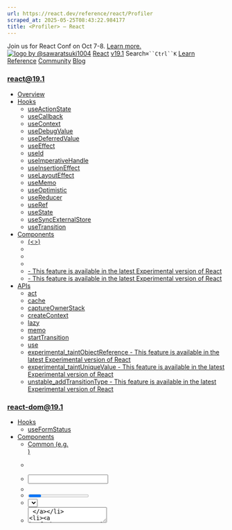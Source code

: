 ```yaml
---
url: https://react.dev/reference/react/Profiler
scraped_at: 2025-05-25T08:43:22.984177
title: <Profiler> – React
---
```


Join us for React Conf on Oct 7-8.
[Learn more.](https://conf.react.dev/)
[![logo by @sawaratsuki1004](https://react.dev/_next/image?url=%2Fimages%2Fuwu.png&w=128&q=75)](https://react.dev/)
[React](https://react.dev/)
[v19.1](https://react.dev/versions)
Search`⌘``Ctrl``K`
[Learn](https://react.dev/learn)
[Reference](https://react.dev/reference/react)
[Community](https://react.dev/community)
[Blog](https://react.dev/blog)
[](https://react.dev/community/translations)
[](https://github.com/facebook/react/releases)
### react@19.1
  * [Overview ](https://react.dev/reference/react "Overview")
  * [Hooks ](https://react.dev/reference/react/hooks "Hooks")
    * [useActionState ](https://react.dev/reference/react/useActionState "useActionState")
    * [useCallback ](https://react.dev/reference/react/useCallback "useCallback")
    * [useContext ](https://react.dev/reference/react/useContext "useContext")
    * [useDebugValue ](https://react.dev/reference/react/useDebugValue "useDebugValue")
    * [useDeferredValue ](https://react.dev/reference/react/useDeferredValue "useDeferredValue")
    * [useEffect ](https://react.dev/reference/react/useEffect "useEffect")
    * [useId ](https://react.dev/reference/react/useId "useId")
    * [useImperativeHandle ](https://react.dev/reference/react/useImperativeHandle "useImperativeHandle")
    * [useInsertionEffect ](https://react.dev/reference/react/useInsertionEffect "useInsertionEffect")
    * [useLayoutEffect ](https://react.dev/reference/react/useLayoutEffect "useLayoutEffect")
    * [useMemo ](https://react.dev/reference/react/useMemo "useMemo")
    * [useOptimistic ](https://react.dev/reference/react/useOptimistic "useOptimistic")
    * [useReducer ](https://react.dev/reference/react/useReducer "useReducer")
    * [useRef ](https://react.dev/reference/react/useRef "useRef")
    * [useState ](https://react.dev/reference/react/useState "useState")
    * [useSyncExternalStore ](https://react.dev/reference/react/useSyncExternalStore "useSyncExternalStore")
    * [useTransition ](https://react.dev/reference/react/useTransition "useTransition")
  * [Components ](https://react.dev/reference/react/components "Components")
    * [<Fragment> (<>) ](https://react.dev/reference/react/Fragment "<Fragment> \(<>\)")
    * [<Profiler> ](https://react.dev/reference/react/Profiler "<Profiler>")
    * [<StrictMode> ](https://react.dev/reference/react/StrictMode "<StrictMode>")
    * [<Suspense> ](https://react.dev/reference/react/Suspense "<Suspense>")
    * [<Activity> - This feature is available in the latest Experimental version of React](https://react.dev/reference/react/Activity "<Activity>")
    * [<ViewTransition> - This feature is available in the latest Experimental version of React](https://react.dev/reference/react/ViewTransition "<ViewTransition>")
  * [APIs ](https://react.dev/reference/react/apis "APIs")
    * [act ](https://react.dev/reference/react/act "act")
    * [cache ](https://react.dev/reference/react/cache "cache")
    * [captureOwnerStack ](https://react.dev/reference/react/captureOwnerStack "captureOwnerStack")
    * [createContext ](https://react.dev/reference/react/createContext "createContext")
    * [lazy ](https://react.dev/reference/react/lazy "lazy")
    * [memo ](https://react.dev/reference/react/memo "memo")
    * [startTransition ](https://react.dev/reference/react/startTransition "startTransition")
    * [use ](https://react.dev/reference/react/use "use")
    * [experimental_taintObjectReference  - This feature is available in the latest Experimental version of React](https://react.dev/reference/react/experimental_taintObjectReference "experimental_taintObjectReference")
    * [experimental_taintUniqueValue  - This feature is available in the latest Experimental version of React](https://react.dev/reference/react/experimental_taintUniqueValue "experimental_taintUniqueValue")
    * [unstable_addTransitionType  - This feature is available in the latest Experimental version of React](https://react.dev/reference/react/addTransitionType "unstable_addTransitionType")
### react-dom@19.1
  * [Hooks ](https://react.dev/reference/react-dom/hooks "Hooks")
    * [useFormStatus ](https://react.dev/reference/react-dom/hooks/useFormStatus "useFormStatus")
  * [Components ](https://react.dev/reference/react-dom/components "Components")
    * [Common (e.g. <div>) ](https://react.dev/reference/react-dom/components/common "Common \(e.g. <div>\)")
    * [<form> ](https://react.dev/reference/react-dom/components/form "<form>")
    * [<input> ](https://react.dev/reference/react-dom/components/input "<input>")
    * [<option> ](https://react.dev/reference/react-dom/components/option "<option>")
    * [<progress> ](https://react.dev/reference/react-dom/components/progress "<progress>")
    * [<select> ](https://react.dev/reference/react-dom/components/select "<select>")
    * [<textarea> ](https://react.dev/reference/react-dom/components/textarea "<textarea>")
    * [<link> ](https://react.dev/reference/react-dom/components/link "<link>")
    * [<meta> ](https://react.dev/reference/react-dom/components/meta "<meta>")
    * [<script> ](https://react.dev/reference/react-dom/components/script "<script>")
    * [<style> ](https://react.dev/reference/react-dom/components/style "<style>")
    * [<title> ](https://react.dev/reference/react-dom/components/title "<title>")
  * [APIs ](https://react.dev/reference/react-dom "APIs")
    * [createPortal ](https://react.dev/reference/react-dom/createPortal "createPortal")
    * [flushSync ](https://react.dev/reference/react-dom/flushSync "flushSync")
    * [preconnect ](https://react.dev/reference/react-dom/preconnect "preconnect")
    * [prefetchDNS ](https://react.dev/reference/react-dom/prefetchDNS "prefetchDNS")
    * [preinit ](https://react.dev/reference/react-dom/preinit "preinit")
    * [preinitModule ](https://react.dev/reference/react-dom/preinitModule "preinitModule")
    * [preload ](https://react.dev/reference/react-dom/preload "preload")
    * [preloadModule ](https://react.dev/reference/react-dom/preloadModule "preloadModule")
  * [Client APIs ](https://react.dev/reference/react-dom/client "Client APIs")
    * [createRoot ](https://react.dev/reference/react-dom/client/createRoot "createRoot")
    * [hydrateRoot ](https://react.dev/reference/react-dom/client/hydrateRoot "hydrateRoot")
  * [Server APIs ](https://react.dev/reference/react-dom/server "Server APIs")
    * [renderToPipeableStream ](https://react.dev/reference/react-dom/server/renderToPipeableStream "renderToPipeableStream")
    * [renderToReadableStream ](https://react.dev/reference/react-dom/server/renderToReadableStream "renderToReadableStream")
    * [renderToStaticMarkup ](https://react.dev/reference/react-dom/server/renderToStaticMarkup "renderToStaticMarkup")
    * [renderToString ](https://react.dev/reference/react-dom/server/renderToString "renderToString")
  * [Static APIs ](https://react.dev/reference/react-dom/static "Static APIs")
    * [prerender ](https://react.dev/reference/react-dom/static/prerender "prerender")
    * [prerenderToNodeStream ](https://react.dev/reference/react-dom/static/prerenderToNodeStream "prerenderToNodeStream")
### Rules of React
  * [Overview ](https://react.dev/reference/rules "Overview")
    * [Components and Hooks must be pure ](https://react.dev/reference/rules/components-and-hooks-must-be-pure "Components and Hooks must be pure")
    * [React calls Components and Hooks ](https://react.dev/reference/rules/react-calls-components-and-hooks "React calls Components and Hooks")
    * [Rules of Hooks ](https://react.dev/reference/rules/rules-of-hooks "Rules of Hooks")
### React Server Components
  * [Server Components ](https://react.dev/reference/rsc/server-components "Server Components")
  * [Server Functions ](https://react.dev/reference/rsc/server-functions "Server Functions")
  * [Directives ](https://react.dev/reference/rsc/directives "Directives")
    * ['use client' ](https://react.dev/reference/rsc/use-client "'use client'")
    * ['use server' ](https://react.dev/reference/rsc/use-server "'use server'")
### Legacy APIs
  * [Legacy React APIs ](https://react.dev/reference/react/legacy "Legacy React APIs")
    * [Children ](https://react.dev/reference/react/Children "Children")
    * [cloneElement ](https://react.dev/reference/react/cloneElement "cloneElement")
    * [Component ](https://react.dev/reference/react/Component "Component")
    * [createElement ](https://react.dev/reference/react/createElement "createElement")
    * [createRef ](https://react.dev/reference/react/createRef "createRef")
    * [forwardRef ](https://react.dev/reference/react/forwardRef "forwardRef")
    * [isValidElement ](https://react.dev/reference/react/isValidElement "isValidElement")
    * [PureComponent ](https://react.dev/reference/react/PureComponent "PureComponent")


Is this page useful?
[API Reference](https://react.dev/reference/react)
[Components](https://react.dev/reference/react/components)
# <Profiler>[](https://react.dev/reference/react/Profiler#undefined "Link for this heading")
`<Profiler>` lets you measure rendering performance of a React tree programmatically.
```

<Profiler id="App" onRender={onRender}>
 <App />
</Profiler>

```

  * [Reference ](https://react.dev/reference/react/Profiler#reference)
    * [`<Profiler>` ](https://react.dev/reference/react/Profiler#profiler)
    * [`onRender` callback ](https://react.dev/reference/react/Profiler#onrender-callback)
  * [Usage ](https://react.dev/reference/react/Profiler#usage)
    * [Measuring rendering performance programmatically ](https://react.dev/reference/react/Profiler#measuring-rendering-performance-programmatically)
    * [Measuring different parts of the application ](https://react.dev/reference/react/Profiler#measuring-different-parts-of-the-application)


## Reference [](https://react.dev/reference/react/Profiler#reference "Link for Reference ")
### `<Profiler>` [](https://react.dev/reference/react/Profiler#profiler "Link for this heading")
Wrap a component tree in a `<Profiler>` to measure its rendering performance.
```

<Profiler id="App" onRender={onRender}>
 <App />
</Profiler>

```

#### Props [](https://react.dev/reference/react/Profiler#props "Link for Props ")
  * `id`: A string identifying the part of the UI you are measuring.
  * `onRender`: An [`onRender` callback](https://react.dev/reference/react/Profiler#onrender-callback) that React calls every time components within the profiled tree update. It receives information about what was rendered and how much time it took.


#### Caveats [](https://react.dev/reference/react/Profiler#caveats "Link for Caveats ")
  * Profiling adds some additional overhead, so **it is disabled in the production build by default.** To opt into production profiling, you need to enable a [special production build with profiling enabled.](https://fb.me/react-profiling)


### `onRender` callback [](https://react.dev/reference/react/Profiler#onrender-callback "Link for this heading")
React will call your `onRender` callback with information about what was rendered.
```

function onRender(id, phase, actualDuration, baseDuration, startTime, commitTime) {
 // Aggregate or log render timings...
}

```

#### Parameters [](https://react.dev/reference/react/Profiler#onrender-parameters "Link for Parameters ")
  * `id`: The string `id` prop of the `<Profiler>` tree that has just committed. This lets you identify which part of the tree was committed if you are using multiple profilers.
  * `phase`: `"mount"`, `"update"` or `"nested-update"`. This lets you know whether the tree has just been mounted for the first time or re-rendered due to a change in props, state, or Hooks.
  * `actualDuration`: The number of milliseconds spent rendering the `<Profiler>` and its descendants for the current update. This indicates how well the subtree makes use of memoization (e.g. [`memo`](https://react.dev/reference/react/memo) and [`useMemo`](https://react.dev/reference/react/useMemo)). Ideally this value should decrease significantly after the initial mount as many of the descendants will only need to re-render if their specific props change.
  * `baseDuration`: The number of milliseconds estimating how much time it would take to re-render the entire `<Profiler>` subtree without any optimizations. It is calculated by summing up the most recent render durations of each component in the tree. This value estimates a worst-case cost of rendering (e.g. the initial mount or a tree with no memoization). Compare `actualDuration` against it to see if memoization is working.
  * `startTime`: A numeric timestamp for when React began rendering the current update.
  * `commitTime`: A numeric timestamp for when React committed the current update. This value is shared between all profilers in a commit, enabling them to be grouped if desirable.


## Usage [](https://react.dev/reference/react/Profiler#usage "Link for Usage ")
### Measuring rendering performance programmatically [](https://react.dev/reference/react/Profiler#measuring-rendering-performance-programmatically "Link for Measuring rendering performance programmatically ")
Wrap the `<Profiler>` component around a React tree to measure its rendering performance.
```

<App>
 <Profiler id="Sidebar" onRender={onRender}>
  <Sidebar />
 </Profiler>
 <PageContent />
</App>

```

It requires two props: an `id` (string) and an `onRender` callback (function) which React calls any time a component within the tree “commits” an update.
### Pitfall
Profiling adds some additional overhead, so **it is disabled in the production build by default.** To opt into production profiling, you need to enable a [special production build with profiling enabled.](https://fb.me/react-profiling)
### Note
`<Profiler>` lets you gather measurements programmatically. If you’re looking for an interactive profiler, try the Profiler tab in [React Developer Tools](https://react.dev/learn/react-developer-tools). It exposes similar functionality as a browser extension.
### Measuring different parts of the application [](https://react.dev/reference/react/Profiler#measuring-different-parts-of-the-application "Link for Measuring different parts of the application ")
You can use multiple `<Profiler>` components to measure different parts of your application:
```

<App>
 <Profiler id="Sidebar" onRender={onRender}>
  <Sidebar />
 </Profiler>
 <Profiler id="Content" onRender={onRender}>
  <Content />
 </Profiler>
</App>

```

You can also nest `<Profiler>` components:
```

<App>
 <Profiler id="Sidebar" onRender={onRender}>
  <Sidebar />
 </Profiler>
 <Profiler id="Content" onRender={onRender}>
  <Content>
   <Profiler id="Editor" onRender={onRender}>
    <Editor />
   </Profiler>
   <Preview />
  </Content>
 </Profiler>
</App>

```

Although `<Profiler>` is a lightweight component, it should be used only when necessary. Each use adds some CPU and memory overhead to an application.
[Previous<Fragment> (<>)](https://react.dev/reference/react/Fragment)[Next<StrictMode>](https://react.dev/reference/react/StrictMode)
[](https://opensource.fb.com/)
Copyright © Meta Platforms, Inc
no uwu plz
uwu?
Logo by[@sawaratsuki1004](https://twitter.com/sawaratsuki1004)
[Learn React](https://react.dev/learn)
[Quick Start](https://react.dev/learn)
[Installation](https://react.dev/learn/installation)
[Describing the UI](https://react.dev/learn/describing-the-ui)
[Adding Interactivity](https://react.dev/learn/adding-interactivity)
[Managing State](https://react.dev/learn/managing-state)
[Escape Hatches](https://react.dev/learn/escape-hatches)
[API Reference](https://react.dev/reference/react)
[React APIs](https://react.dev/reference/react)
[React DOM APIs](https://react.dev/reference/react-dom)
[Community](https://react.dev/community)
[Code of Conduct](https://github.com/facebook/react/blob/main/CODE_OF_CONDUCT.md)
[Meet the Team](https://react.dev/community/team)
[Docs Contributors](https://react.dev/community/docs-contributors)
[Acknowledgements](https://react.dev/community/acknowledgements)
More
[Blog](https://react.dev/blog)
[React Native](https://reactnative.dev/)
[Privacy](https://opensource.facebook.com/legal/privacy)
[Terms](https://opensource.fb.com/legal/terms/)
[](https://www.facebook.com/react)[](https://twitter.com/reactjs)[](https://bsky.app/profile/react.dev)[](https://github.com/facebook/react)
## On this page
  * [Overview](https://react.dev/reference/react/Profiler)
  * [Reference ](https://react.dev/reference/react/Profiler#reference)
  * [`<Profiler>` ](https://react.dev/reference/react/Profiler#profiler)
  * [`onRender` callback ](https://react.dev/reference/react/Profiler#onrender-callback)
  * [Usage ](https://react.dev/reference/react/Profiler#usage)
  * [Measuring rendering performance programmatically ](https://react.dev/reference/react/Profiler#measuring-rendering-performance-programmatically)
  * [Measuring different parts of the application ](https://react.dev/reference/react/Profiler#measuring-different-parts-of-the-application)




